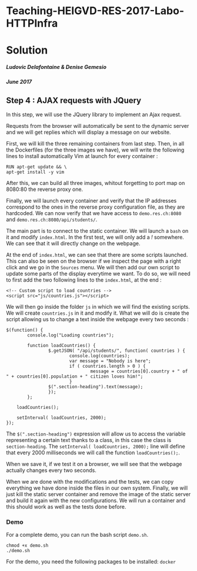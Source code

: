 # Teaching-HEIGVD-RES-2017-Labo-HTTPInfra
# Solution
##### Ludovic Delafontaine & Denise Gemesio
##### June 2017

## Step 4 : AJAX requests with JQuery
In this step, we will use the JQuery library to implement an Ajax request.

Requests from the browser will automatically be sent to the dynamic server and we will get replies which will display a message on our website.

First, we will kill the three remaining containers from last step. Then, in all the Dockerfiles (for the three images we have), we will write the following lines to install automatically Vim at launch for every container :

```
RUN apt-get update && \
apt-get install -y vim
```

After this, we can build all three images, whitout forgetting to port map on 8080:80 the reverse proxy one. 

Finally, we will launch every container and verify that the IP addresses correspond to the ones in the reverse proxy configuration file, as they are hardcoded. We can now verify that we have access to `demo.res.ch:8080` and `demo.res.ch:8080/api/students/`.

The main part is to connect to the static container. We will launch a `bash` on it and modify `index.html`. In the first test, we will only add a *!* somewhere. We can see that it will directly change on the webpage.

At the end of `index.html`, we can see that there are some scripts launched. This can also be seen on the browser if we inspect the page with a right click and we go in the `Sources` menu. We will then add our own script to update some parts of the display everytime we want. To do so, we will need to first add the two following lines to the `index.html`, at the end :

```
<!-- Custom script to load countries -->
<script src="js/countries.js"></script>
```

We will then go inside the folder `js` in which we will find the existing scripts. We will create `countries.js` in it and modify it. What we will do is create the script allowing us to change a text inside the webpage every two seconds :

```
$(function() {
        console.log("Loading countries");

        function loadCountries() {
                $.getJSON( "/api/students/", function( countries ) {
                        console.log(countries);
                        var message = "Nobody is here";
                        if ( countries.length > 0 ) {
                                message = countries[0].country + " of " + countries[0].population + " citizen loves him!";
                        }
                $(".section-heading").text(message);
                });
        };
	
	loadCountries();

    setInterval( loadCountries, 2000);
});
```

The `$(".section-heading")` expression will allow us to access the variable representing a certain text thanks to a class, in this case the class is `section-heading`.
The `setInterval( loadCountries, 2000);` line will define that every 2000 milliseconds we will call the function `loadCountries();`.

When we save it, if we test it on a browser, we will see that the webpage actually changes every two seconds.

When we are done with the modifications and the tests, we can copy everything we have done inside the files in our own system. Finally, we will just kill the static server container and remove the image of the static server and build it again with the new configurations. We will run a container and this should work as well as the tests done before.


### Demo
For a complete demo, you can run the bash script `demo.sh`.

```
chmod +x demo.sh
./demo.sh
```

For the demo, you need the following packages to be installed: `docker`
